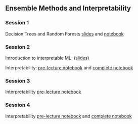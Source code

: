 ## Ensemble Methods and Interpretability

### Session 1

Decision Trees and Random Forests [slides](Day_2_decision_tree_random_forests.pptx) and [notebook](DES_i_CoMSE.ipynb)

### Session 2

Introduction to interpretable ML: [(slides)](230711_bartels_interpretable-ML_after.pdf)

Interpretability: [pre-lecture notebook](2.2_interpretability.ipynb) and [complete notebook](2.2_interpretability_complete.ipynb)

### Session 3

Interpretability [pre-lecture notebook](2.2b_interpretabiity.ipynb)

### Session 4 

Interpretability [pre-lecture notebook](2.3_interpetability.ipynb)  and [complete notebook](2.3_interpretability_complete.ipynb)
